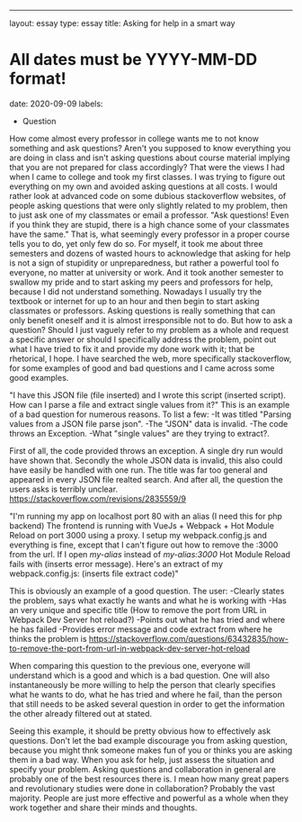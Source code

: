 ---
layout: essay
type: essay
title: Asking for help in a smart way
# All dates must be YYYY-MM-DD format!
date: 2020-09-09
labels:
  - Question
  
How come almost every professor in college wants me to not know something and ask questions? Aren't you supposed to know everything you are doing in class and isn't asking questions about course material implying that you are not prepared for class accordingly? 
That were the views I had when I came to college and took my first classes.
I was trying to figure out everything on my own and avoided asking questions at all costs. I would rather look at advanced code on some dubious stackoverflow websites, of people asking questions that were only slightly related to my problem, then to just ask one of my classmates or email a professor. "Ask questions! Even if you think they are stupid, there is a high chance some of your classmates have the same." That is, what seemingly every professor in a proper course tells you to do, yet only few do so. For myself, it took me about three semesters and dozens of wasted hours to acknowledge that asking for help is not a sign of stupidity or unpreparedness, but rather a powerful tool fo everyone, no matter at university or work. And it took another semester to swallow my pride and to start asking my peers and professors for help, because I did not understand something. 
Nowadays I usually try the textbook or internet for up to an hour and then begin to start asking classmates or professors. Asking questions is really something that can only benefit oneself and it is almost irresponsible not to do.
But how to ask a question? Should I just vaguely refer to my problem as a whole and request a specific answer or should I specifically address the problem, point out what I have tried to fix it and provide my done work with it; that be rhetorical, I hope.
I have searched the web, more specifically stackoverflow, for some examples of good and bad questions and I came across some good examples.

"I have this JSON file (file inserted) and I wrote this script (inserted script). How can I parse a file and extract single values from it?"
This is an example of a bad question for numerous reasons. To list a few:
-It was titled "Parsing values from a JSON file parse json".
-The "JSON" data is invalid.
-The code throws an Exception.
-What "single values" are they trying to extract?.

First of all, the code provided throws an exception. A single dry run would have shown that. Secondly the whole JSON data is invalid, this also could have easily be handled with one run. The title was far too general and appeared in every JSON file realted search. And after all, the question the users asks is terribly unclear.
https://stackoverflow.com/revisions/2835559/9

"I'm running my app on localhost port 80 with an alias (I need this for php backend) The frontend is running with VueJs + Webpack + Hot Module Reload on port 3000 using a proxy. I setup my webpack.config.js and everything is fine, except that I can't figure out how to remove the :3000 from the url.
If I open *my-alias* instead of *my-alias:3000* Hot Module Reload fails with (inserts error message). 
Here's an extract of my webpack.config.js: (inserts file extract code)"

This is obviously an example of a good question. The user:
-Clearly states the problem, says what exactly he wants and what he is working with
-Has an very unique and specific title (How to remove the port from URL in Webpack Dev Server hot reload?)
-Points out what he has tried and where he has failed
-Provides error message and code extract from where he thinks the problem is
https://stackoverflow.com/questions/63432835/how-to-remove-the-port-from-url-in-webpack-dev-server-hot-reload

When comparing this question to the previous one, everyone will understand which is a good and which is a bad question. One will also instantaneously be more willing to help the person that clearly specifies what he wants to do, what he has tried and where he fail, than the person that still needs to be asked several question in order to get the information the other already filtered out at stated.

Seeing this example, it should be pretty obvious how to effectively ask questions. Don't let the bad example discourage you from asking question, because you might thnk someone makes fun of you or thinks you are asking them in a bad way. When you ask for help, just assess the situation and specify your problem.
Asking questions and collaboration in general are probably one of the best resources there is. I mean how many great papers and revolutionary studies were done in collaboration? Probably the vast majority. People are just more effective and powerful as a whole when they work together and share their minds and thoughts. 
  
  
